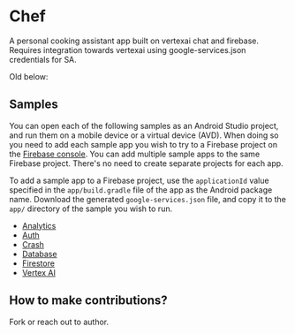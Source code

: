 # Chef

A personal cooking assistant app built on vertexai chat and firebase. Requires integration towards
vertexai using google-services.json credentials for SA.

Old below:

## Samples

You can open each of the following samples as an Android Studio project, and run
them on a mobile device or a virtual device (AVD). When doing so you need to
add each sample app you wish to try to a Firebase project on the [Firebase
console](https://console.firebase.google.com). You can add multiple sample apps
to the same Firebase project. There's no need to create separate projects for
each app.

To add a sample app to a Firebase project, use the `applicationId` value specified
in the `app/build.gradle` file of the app as the Android package name. Download
the generated `google-services.json` file, and copy it to the `app/` directory of
the sample you wish to run.


- [Analytics](analytics/README.md)
- [Auth](auth/README.md)
- [Crash](crash/README.md)
- [Database](database/README.md)
- [Firestore](firestore/README.md)
- [Vertex AI](vertexai/README.md)

## How to make contributions?

Fork or reach out to author.
